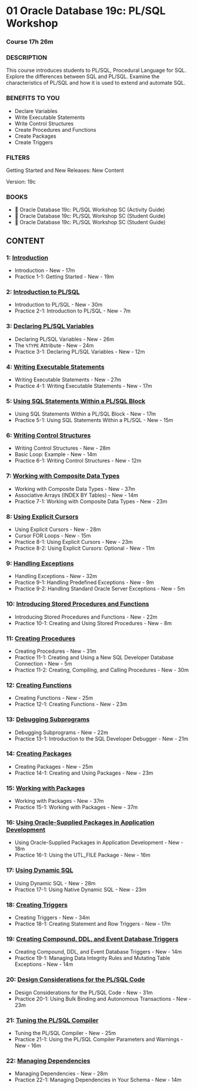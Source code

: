# 01 Oracle Database 19c: PL/SQL Workshop

### Course 17h 26m

### DESCRIPTION

This course introduces students to PL/SQL, Procedural Language for SQL. Explore the differences between SQL and PL/SQL. Examine the characteristics of PL/SQL and how it is used to extend and automate SQL.

### BENEFITS TO YOU

* Declare Variables
* Write Executable Statements
* Write Control Structures
* Create Procedures and Functions
* Create Packages
* Create Triggers

### FILTERS

Getting Started and New Releases: New Content

Version: 19c

### BOOKS

* :closed_book: Oracle Database 19c: PL/SQL Workshop SC (Activity Guide)
* :closed_book: Oracle Database 19c: PL/SQL Workshop SC (Student Guide)
* :closed_book: Oracle Database 19c: PL/SQL Workshop SC (Student Guide)

## CONTENT

### 1: [Introduction](01-Oracle-Database-19c-PL-SQL-Workshop/01-Introduction.md)

* Introduction - New - 17m
* Practice 1-1: Getting Started - New - 19m

### 2: [Introduction to PL/SQL](01-Oracle-Database-19c-PL-SQL-Workshop/02-Introduction-to-PL-SQL.md)

* Introduction to PL/SQL - New - 30m
* Practice 2-1: Introduction to PL/SQL - New - 7m

### 3: [Declaring PL/SQL Variables](01-Oracle-Database-19c-PL-SQL-Workshop/03-Declaring-PL-SQL-Variables.md)

* Declaring PL/SQL Variables - New - 26m
* The `%TYPE` Attribute - New - 24m
* Practice 3-1: Declaring PL/SQL Variables - New - 12m

### 4: [Writing Executable Statements](01-Oracle-Database-19c-PL-SQL-Workshop/04-Writing-Executable-Statements.md)

* Writing Executable Statements - New - 27m
* Practice 4-1: Writing Executable Statements - New - 17m

### 5: [Using SQL Statements Within a PL/SQL Block](01-Oracle-Database-19c-PL-SQL-Workshop/05-Using-SQL-Statements-Within-a-PL-SQL-Block.md)

* Using SQL Statements Within a PL/SQL Block - New - 17m
* Practice 5-1: Using SQL Statements Within a PL/SQL - New - 15m

### 6: [Writing Control Structures](01-Oracle-Database-19c-PL-SQL-Workshop/06-Writing-Control-Structures.md)

* Writing Control Structures - New - 28m
* Basic Loop: Example - New - 14m
* Practice 6-1: Writing Control Structures - New - 12m

### 7: [Working with Composite Data Types](01-Oracle-Database-19c-PL-SQL-Workshop/07-Working-with-Composite-Data-Types.md)

* Working with Composite Data Types - New - 37m
* Associative Arrays (INDEX BY Tables) - New - 14m
* Practice 7-1: Working with Composite Data Types - New - 23m

### 8: [Using Explicit Cursors](01-Oracle-Database-19c-PL-SQL-Workshop/08-Using-Explicit-Cursors.md)

* Using Explicit Cursors - New - 28m
* Cursor FOR Loops - New - 15m
* Practice 8-1: Using Explicit Cursors - New - 23m
* Practice 8-2: Using Explicit Cursors: Optional - New - 11m

### 9: [Handling Exceptions](01-Oracle-Database-19c-PL-SQL-Workshop/09-Handling-Exceptions.md)

* Handling Exceptions - New - 32m
* Practice 9-1: Handling Predefined Exceptions - New - 9m
* Practice 9-2: Handling Standard Oracle Server Exceptions - New - 5m

### 10: [Introducing Stored Procedures and Functions](01-Oracle-Database-19c-PL-SQL-Workshop/10-Introducing-Stored-Procedures-and-Functions.md)

* Introducing Stored Procedures and Functions - New - 22m
* Practice 10-1: Creating and Using Stored Procedures - New - 8m

### 11: [Creating Procedures](01-Oracle-Database-19c-PL-SQL-Workshop/11-Creating-Procedures.md)

* Creating Procedures - New - 31m
* Practice 11-1: Creating and Using a New SQL Developer Database Connection - New - 5m
* Practice 11-2: Creating, Compiling, and Calling Procedures - New - 30m

### 12: [Creating Functions](01-Oracle-Database-19c-PL-SQL-Workshop/12-Creating-Functions.md)

* Creating Functions - New - 25m
* Practice 12-1: Creating Functions - New - 23m

### 13: [Debugging Subprograms](01-Oracle-Database-19c-PL-SQL-Workshop/13-Debugging-Subprograms.md)

* Debugging Subprograms - New - 22m
* Practice 13-1: Introduction to the SQL Developer Debugger - New - 21m

### 14: [Creating Packages](01-Oracle-Database-19c-PL-SQL-Workshop/14-Creating-Packages.md)

* Creating Packages - New - 25m
* Practice 14-1: Creating and Using Packages - New - 23m

### 15: [Working with Packages](01-Oracle-Database-19c-PL-SQL-Workshop/15-Working-with-Packages.md)

* Working with Packages - New - 37m
* Practice 15-1: Working with Packages - New - 37m

### 16: [Using Oracle-Supplied Packages in Application Development](01-Oracle-Database-19c-PL-SQL-Workshop/16-Using-Oracle-Supplied-Packages-in-Application-Development.md)

* Using Oracle-Supplied Packages in Application Development - New - 18m
* Practice 16-1: Using the UTL_FILE Package - New - 16m

### 17: [Using Dynamic SQL](01-Oracle-Database-19c-PL-SQL-Workshop/17-Using-Dynamic-SQL.md)

* Using Dynamic SQL - New - 28m
* Practice 17-1: Using Native Dynamic SQL - New - 23m

### 18: [Creating Triggers](01-Oracle-Database-19c-PL-SQL-Workshop/18-Creating-Triggers.md)

* Creating Triggers - New - 34m
* Practice 18-1: Creating Statement and Row Triggers - New - 17m

### 19: [Creating Compound, DDL, and Event Database Triggers](01-Oracle-Database-19c-PL-SQL-Workshop/19-Creating-Compound-DDL-and-Event-Database-Triggers.md)

* Creating Compound, DDL, and Event Database Triggers - New - 14m
* Practice 19-1: Managing Data Integrity Rules and Mutating Table Exceptions - New - 14m

### 20: [Design Considerations for the PL/SQL Code](01-Oracle-Database-19c-PL-SQL-Workshop/20-Design-Considerations-for-the-PL-SQL-Code.md)

* Design Considerations for the PL/SQL Code - New - 31m
* Practice 20-1: Using Bulk Binding and Autonomous Transactions - New - 23m

### 21: [Tuning the PL/SQL Compiler](01-Oracle-Database-19c-PL-SQL-Workshop/21-Tuning-the-PL-SQL-Compiler.md)

* Tuning the PL/SQL Compiler - New - 25m
* Practice 21-1: Using the PL/SQL Compiler Parameters and Warnings - New - 16m

### 22: [Managing Dependencies](01-Oracle-Database-19c-PL-SQL-Workshop/22-Managing-Dependencies.md)

* Managing Dependencies - New - 28m
* Practice 22-1: Managing Dependencies in Your Schema - New - 14m

